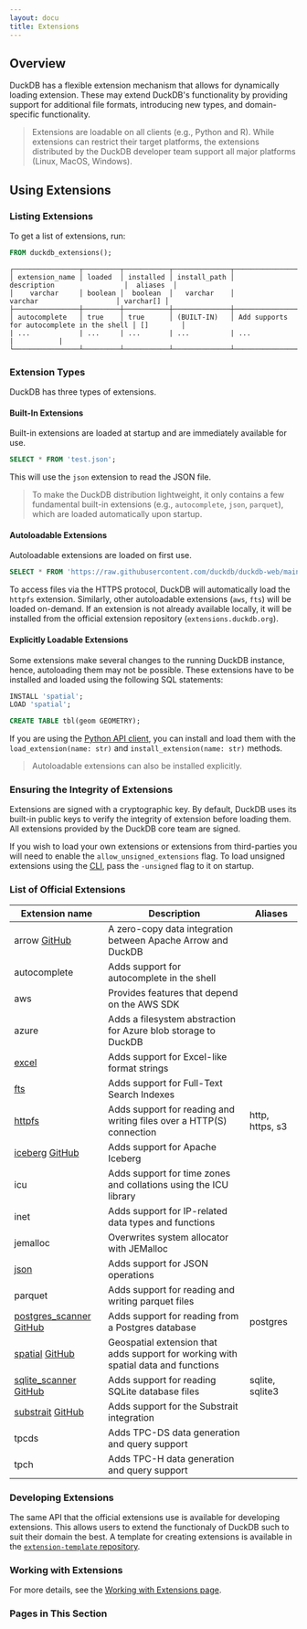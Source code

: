 ```yaml
---
layout: docu
title: Extensions
---
```


## Overview

DuckDB has a flexible extension mechanism that allows for dynamically loading extension.
These may extend DuckDB's functionality by providing support for additional file formats, introducing new types, and domain-specific functionality.

> Extensions are loadable on all clients (e.g., Python and R).
> While extensions can restrict their target platforms, the extensions distributed by the DuckDB developer team support all major platforms (Linux, MacOS, Windows).

## Using Extensions

### Listing Extensions

To get a list of extensions, run:

```sql
FROM duckdb_extensions();
```

```text
┌────────────────┬─────────┬───────────┬──────────────┬────────────────────────────────────────────┬───────────┐
│ extension_name │ loaded  │ installed │ install_path │                description                 │  aliases  │
│    varchar     │ boolean │  boolean  │   varchar    │                  varchar                   │ varchar[] │
├────────────────┼─────────┼───────────┼──────────────┼────────────────────────────────────────────┼───────────┤
│ autocomplete   │ true    │ true      │ (BUILT-IN)   │ Add supports for autocomplete in the shell │ []        │
| ...            | ...     | ...       | ...          | ...                                        |           |
└────────────────┴─────────┴───────────┴──────────────┴────────────────────────────────────────────┴───────────┘
```

### Extension Types 

DuckDB has three types of extensions.

#### Built-In Extensions

Built-in extensions are loaded at startup and are immediately available for use.

```sql
SELECT * FROM 'test.json';
```

This will use the `json` extension to read the JSON file.

> To make the DuckDB distribution lightweight, it only contains a few fundamental built-in extensions (e.g., `autocomplete`, `json`, `parquet`), which are loaded automatically upon startup.

#### Autoloadable Extensions

Autoloadable extensions are loaded on first use.

```sql
SELECT * FROM 'https://raw.githubusercontent.com/duckdb/duckdb-web/main/data/weather.csv';
```

To access files via the HTTPS protocol, DuckDB will automatically load the `httpfs` extension.
Similarly, other autoloadable extensions (`aws`, `fts`) will be loaded on-demand.
If an extension is not already available locally, it will be installed from the official extension repository (`extensions.duckdb.org`).

#### Explicitly Loadable Extensions

Some extensions make several changes to the running DuckDB instance, hence, autoloading them may not be possible.
These extensions have to be installed and loaded using the following SQL statements:

```sql
INSTALL 'spatial';
LOAD 'spatial';
```

```sql
CREATE TABLE tbl(geom GEOMETRY);
```

If you are using the [Python API client](../api/python/overview), you can install and load them with the `load_extension(name: str)` and `install_extension(name: str)` methods.

> Autoloadable extensions can also be installed explicitly.

### Ensuring the Integrity of Extensions

Extensions are signed with a cryptographic key. By default, DuckDB uses its built-in public keys to verify the integrity of extension before loading them.
All extensions provided by the DuckDB core team are signed.

If you wish to load your own extensions or extensions from third-parties you will need to enable the `allow_unsigned_extensions` flag.
To load unsigned extensions using the [CLI](../api/cli), pass the `-unsigned` flag to it on startup.

### List of Official Extensions

| Extension name | Description | Aliases |
|---|-----|--|
| arrow [<span class="git">GitHub</span>](https://github.com/duckdblabs/arrow)                                           | A zero-copy data integration between Apache Arrow and DuckDB                       |                 |
| autocomplete                                                                                                           | Adds support for autocomplete in the shell                                         |                 |
| aws                                                                                                                    | Provides features that depend on the AWS SDK                                       |                 |
| azure                                                                                                                  | Adds a filesystem abstraction for Azure blob storage to DuckDB                     |                 |
| [excel](excel)                                                                                                         | Adds support for Excel-like format strings                                         |                 |
| [fts](full_text_search)                                                                                                | Adds support for Full-Text Search Indexes                                          |                 |
| [httpfs](httpfs)                                                                                                       | Adds support for reading and writing files over a HTTP(S) connection               | http, https, s3 |
| [iceberg](iceberg) [<span class="git">GitHub</span>](https://github.com/duckdblabs/duckdb_iceberg)                     | Adds support for Apache Iceberg                                                    |                 |
| icu                                                                                                                    | Adds support for time zones and collations using the ICU library                   |                 |
| inet                                                                                                                   | Adds support for IP-related data types and functions                               |                 |
| jemalloc                                                                                                               | Overwrites system allocator with JEMalloc                                          |                 |
| [json](json)                                                                                                           | Adds support for JSON operations                                                   |                 |
| parquet                                                                                                                | Adds support for reading and writing parquet files                                 |                 |
| [postgres_scanner](postgres_scanner) [<span class="git">GitHub</span>](https://github.com/duckdblabs/postgres_scanner) | Adds support for reading from a Postgres database                                  | postgres        |
| [spatial](spatial) [<span class="git">GitHub</span>](https://github.com/duckdblabs/duckdb_spatial)                     | Geospatial extension that adds support for working with spatial data and functions |                 |
| [sqlite_scanner](sqlite_scanner) [<span class="git">GitHub</span>](https://github.com/duckdblabs/sqlite_scanner)       | Adds support for reading SQLite database files                                     | sqlite, sqlite3 |
| [substrait](substrait) [<span class="git">GitHub</span>](https://github.com/duckdblabs/substrait)                      | Adds support for the Substrait integration                                         |                 |
| tpcds                                                                                                                  | Adds TPC-DS data generation and query support                                      |                 |
| tpch                                                                                                                   | Adds TPC-H data generation and query support                                       |                 |


### Developing Extensions

The same API that the official extensions use is available for developing extensions. This allows users to extend the functionaly of DuckDB such to suit their domain the best.
A template for creating extensions is available in the [`extension-template` repository](https://github.com/duckdb/extension-template/).

### Working with Extensions

For more details, see the [Working with Extensions page](working_with_extensions).

### Pages in This Section

<!--
any extensions that have their own pages will automatically be added to a table of contents that is rendered directly below this list.
-->

